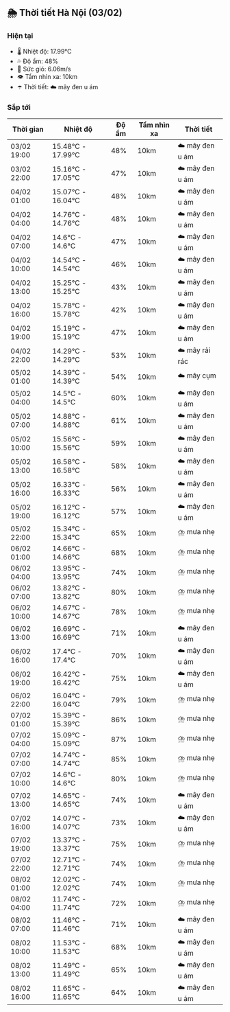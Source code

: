 ## 🌦️ Thời tiết Hà Nội (03/02)

### Hiện tại

- 🌡️ Nhiệt độ: 17.99℃
- 💦 Độ ẩm: 48%
- 💨 Sức gió: 6.06m/s
- 👁️ Tầm nhìn xa: 10km
- ☂️ Thời tiết: ☁️ mây đen u ám

### Sắp tới

| Thời gian | Nhiệt độ | Độ ẩm | Tầm nhìn xa | Thời tiết |
| --- | --- | --- | --- | --- |
| 03/02 19:00 | 15.48℃ - 17.99℃ | 48% | 10km | ☁️ mây đen u ám |
| 03/02 22:00 | 15.16℃ - 17.05℃ | 47% | 10km | ☁️ mây đen u ám |
| 04/02 01:00 | 15.07℃ - 16.04℃ | 48% | 10km | ☁️ mây đen u ám |
| 04/02 04:00 | 14.76℃ - 14.76℃ | 48% | 10km | ☁️ mây đen u ám |
| 04/02 07:00 | 14.6℃ - 14.6℃ | 47% | 10km | ☁️ mây đen u ám |
| 04/02 10:00 | 14.54℃ - 14.54℃ | 46% | 10km | ☁️ mây đen u ám |
| 04/02 13:00 | 15.25℃ - 15.25℃ | 43% | 10km | ☁️ mây đen u ám |
| 04/02 16:00 | 15.78℃ - 15.78℃ | 42% | 10km | ☁️ mây đen u ám |
| 04/02 19:00 | 15.19℃ - 15.19℃ | 47% | 10km | ☁️ mây đen u ám |
| 04/02 22:00 | 14.29℃ - 14.29℃ | 53% | 10km | ☁️ mây rải rác |
| 05/02 01:00 | 14.39℃ - 14.39℃ | 54% | 10km | ☁️ mây cụm |
| 05/02 04:00 | 14.5℃ - 14.5℃ | 60% | 10km | ☁️ mây đen u ám |
| 05/02 07:00 | 14.88℃ - 14.88℃ | 61% | 10km | ☁️ mây đen u ám |
| 05/02 10:00 | 15.56℃ - 15.56℃ | 59% | 10km | ☁️ mây đen u ám |
| 05/02 13:00 | 16.58℃ - 16.58℃ | 58% | 10km | ☁️ mây đen u ám |
| 05/02 16:00 | 16.33℃ - 16.33℃ | 56% | 10km | ☁️ mây đen u ám |
| 05/02 19:00 | 16.12℃ - 16.12℃ | 57% | 10km | ☁️ mây đen u ám |
| 05/02 22:00 | 15.34℃ - 15.34℃ | 65% | 10km | ⛈️ mưa nhẹ |
| 06/02 01:00 | 14.66℃ - 14.66℃ | 68% | 10km | ⛈️ mưa nhẹ |
| 06/02 04:00 | 13.95℃ - 13.95℃ | 74% | 10km | ⛈️ mưa nhẹ |
| 06/02 07:00 | 13.82℃ - 13.82℃ | 80% | 10km | ⛈️ mưa nhẹ |
| 06/02 10:00 | 14.67℃ - 14.67℃ | 78% | 10km | ⛈️ mưa nhẹ |
| 06/02 13:00 | 16.69℃ - 16.69℃ | 71% | 10km | ☁️ mây đen u ám |
| 06/02 16:00 | 17.4℃ - 17.4℃ | 70% | 10km | ☁️ mây đen u ám |
| 06/02 19:00 | 16.42℃ - 16.42℃ | 75% | 10km | ☁️ mây đen u ám |
| 06/02 22:00 | 16.04℃ - 16.04℃ | 79% | 10km | ⛈️ mưa nhẹ |
| 07/02 01:00 | 15.39℃ - 15.39℃ | 86% | 10km | ⛈️ mưa nhẹ |
| 07/02 04:00 | 15.09℃ - 15.09℃ | 87% | 10km | ⛈️ mưa nhẹ |
| 07/02 07:00 | 14.74℃ - 14.74℃ | 85% | 10km | ⛈️ mưa nhẹ |
| 07/02 10:00 | 14.6℃ - 14.6℃ | 80% | 10km | ⛈️ mưa nhẹ |
| 07/02 13:00 | 14.65℃ - 14.65℃ | 74% | 10km | ☁️ mây đen u ám |
| 07/02 16:00 | 14.07℃ - 14.07℃ | 73% | 10km | ☁️ mây đen u ám |
| 07/02 19:00 | 13.37℃ - 13.37℃ | 75% | 10km | ⛈️ mưa nhẹ |
| 07/02 22:00 | 12.71℃ - 12.71℃ | 74% | 10km | ⛈️ mưa nhẹ |
| 08/02 01:00 | 12.02℃ - 12.02℃ | 74% | 10km | ⛈️ mưa nhẹ |
| 08/02 04:00 | 11.74℃ - 11.74℃ | 72% | 10km | ⛈️ mưa nhẹ |
| 08/02 07:00 | 11.46℃ - 11.46℃ | 71% | 10km | ☁️ mây đen u ám |
| 08/02 10:00 | 11.53℃ - 11.53℃ | 68% | 10km | ☁️ mây đen u ám |
| 08/02 13:00 | 11.49℃ - 11.49℃ | 65% | 10km | ☁️ mây đen u ám |
| 08/02 16:00 | 11.65℃ - 11.65℃ | 64% | 10km | ☁️ mây đen u ám |
